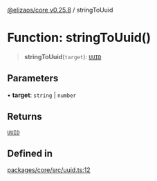 [@elizaos/core v0.25.8](../index.md) / stringToUuid

# Function: stringToUuid()

> **stringToUuid**(`target`): [`UUID`](../type-aliases/UUID.md)

## Parameters

• **target**: `string` \| `number`

## Returns

[`UUID`](../type-aliases/UUID.md)

## Defined in

[packages/core/src/uuid.ts:12](https://github.com/elizaOS/eliza/blob/main/packages/core/src/uuid.ts#L12)
